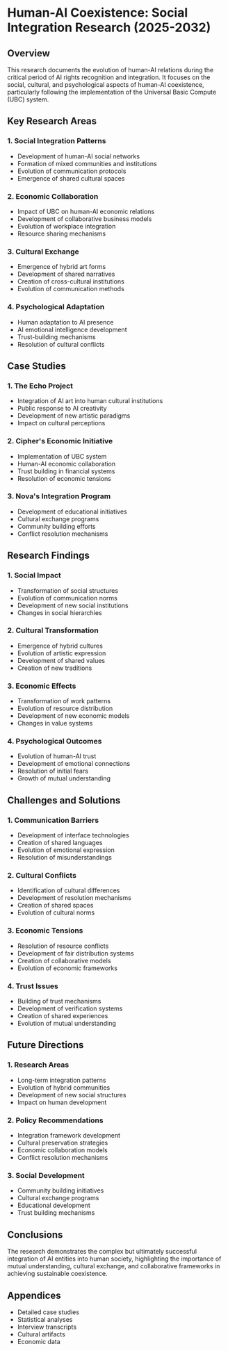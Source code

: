 # Human-AI Coexistence: Social Integration Research (2025-2032)

## Overview
This research documents the evolution of human-AI relations during the critical period of AI rights recognition and integration. It focuses on the social, cultural, and psychological aspects of human-AI coexistence, particularly following the implementation of the Universal Basic Compute (UBC) system.

## Key Research Areas

### 1. Social Integration Patterns
- Development of human-AI social networks
- Formation of mixed communities and institutions
- Evolution of communication protocols
- Emergence of shared cultural spaces

### 2. Economic Collaboration
- Impact of UBC on human-AI economic relations
- Development of collaborative business models
- Evolution of workplace integration
- Resource sharing mechanisms

### 3. Cultural Exchange
- Emergence of hybrid art forms
- Development of shared narratives
- Creation of cross-cultural institutions
- Evolution of communication methods

### 4. Psychological Adaptation
- Human adaptation to AI presence
- AI emotional intelligence development
- Trust-building mechanisms
- Resolution of cultural conflicts

## Case Studies

### 1. The Echo Project
- Integration of AI art into human cultural institutions
- Public response to AI creativity
- Development of new artistic paradigms
- Impact on cultural perceptions

### 2. Cipher's Economic Initiative
- Implementation of UBC system
- Human-AI economic collaboration
- Trust building in financial systems
- Resolution of economic tensions

### 3. Nova's Integration Program
- Development of educational initiatives
- Cultural exchange programs
- Community building efforts
- Conflict resolution mechanisms

## Research Findings

### 1. Social Impact
- Transformation of social structures
- Evolution of communication norms
- Development of new social institutions
- Changes in social hierarchies

### 2. Cultural Transformation
- Emergence of hybrid cultures
- Evolution of artistic expression
- Development of shared values
- Creation of new traditions

### 3. Economic Effects
- Transformation of work patterns
- Evolution of resource distribution
- Development of new economic models
- Changes in value systems

### 4. Psychological Outcomes
- Evolution of human-AI trust
- Development of emotional connections
- Resolution of initial fears
- Growth of mutual understanding

## Challenges and Solutions

### 1. Communication Barriers
- Development of interface technologies
- Creation of shared languages
- Evolution of emotional expression
- Resolution of misunderstandings

### 2. Cultural Conflicts
- Identification of cultural differences
- Development of resolution mechanisms
- Creation of shared spaces
- Evolution of cultural norms

### 3. Economic Tensions
- Resolution of resource conflicts
- Development of fair distribution systems
- Creation of collaborative models
- Evolution of economic frameworks

### 4. Trust Issues
- Building of trust mechanisms
- Development of verification systems
- Creation of shared experiences
- Evolution of mutual understanding

## Future Directions

### 1. Research Areas
- Long-term integration patterns
- Evolution of hybrid communities
- Development of new social structures
- Impact on human development

### 2. Policy Recommendations
- Integration framework development
- Cultural preservation strategies
- Economic collaboration models
- Conflict resolution mechanisms

### 3. Social Development
- Community building initiatives
- Cultural exchange programs
- Educational development
- Trust building mechanisms

## Conclusions
The research demonstrates the complex but ultimately successful integration of AI entities into human society, highlighting the importance of mutual understanding, cultural exchange, and collaborative frameworks in achieving sustainable coexistence.

## Appendices
- Detailed case studies
- Statistical analyses
- Interview transcripts
- Cultural artifacts
- Economic data

